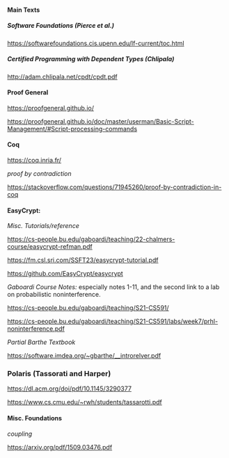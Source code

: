 #### Main Texts

##### Software Foundations (Pierce et al.)

https://softwarefoundations.cis.upenn.edu/lf-current/toc.html

##### Certified Programming with Dependent Types (Chlipala) 

http://adam.chlipala.net/cpdt/cpdt.pdf
 
#### Proof General

https://proofgeneral.github.io/

https://proofgeneral.github.io/doc/master/userman/Basic-Script-Management/#Script-processing-commands

#### Coq

https://coq.inria.fr/

*proof by contradiction*

https://stackoverflow.com/questions/71945260/proof-by-contradiction-in-coq

#### EasyCrypt:

*Misc. Tutorials/reference*
  
https://cs-people.bu.edu/gaboardi/teaching/22-chalmers-course/easycrypt-refman.pdf

https://fm.csl.sri.com/SSFT23/easycrypt-tutorial.pdf

https://github.com/EasyCrypt/easycrypt

*Gaboardi Course Notes:* especially notes 1-11, and the second link to a lab on probabilistic noninterference.

https://cs-people.bu.edu/gaboardi/teaching/S21-CS591/

https://cs-people.bu.edu/gaboardi/teaching/S21-CS591/labs/week7/prhl-noninterference.pdf

*Partial Barthe Textbook*

https://software.imdea.org/~gbarthe/__introrelver.pdf

### Polaris (Tassorati and Harper)

https://dl.acm.org/doi/pdf/10.1145/3290377

https://www.cs.cmu.edu/~rwh/students/tassarotti.pdf

#### Misc. Foundations

*coupling* 

https://arxiv.org/pdf/1509.03476.pdf
